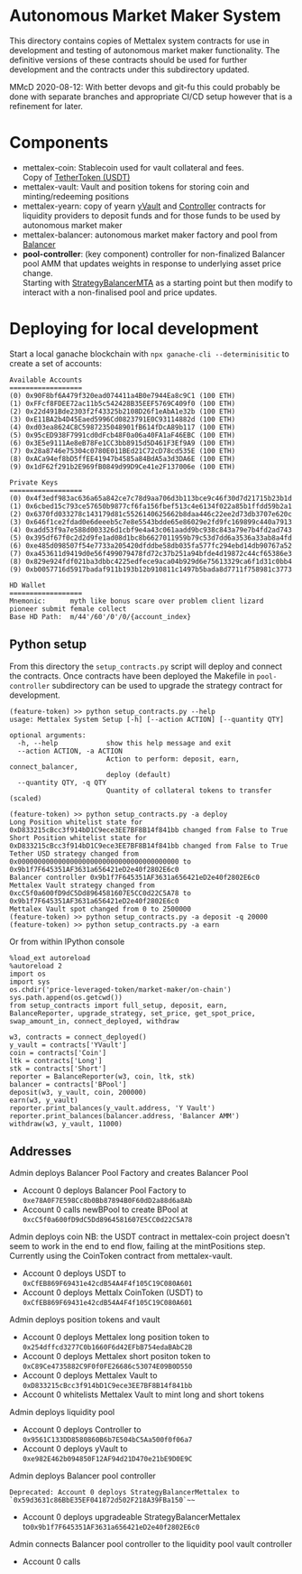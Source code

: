 # Autonomous Market Maker System
This directory contains copies of Mettalex system contracts for use in development
and testing of autonomous market maker functionality.  The definitive versions of
these contracts should be used for further development and the contracts under this
subdirectory updated.  

MMcD 2020-08-12: With better devops and git-fu this could probably be done with separate
branches and appropriate CI/CD setup however that is a refinement for later.

# Components
* mettalex-coin: Stablecoin used for vault collateral and fees.  
  Copy of [TetherToken (USDT)](https://etherscan.io/address/0xdac17f958d2ee523a2206206994597c13d831ec7#code)
* mettalex-vault: Vault and position tokens for storing coin and minting/redeeming positions 
* mettalex-yearn: copy of yearn [yVault](https://etherscan.io/address/0x5dbcf33d8c2e976c6b560249878e6f1491bca25c#code)
  and [Controller](https://etherscan.io/address/0x31317f9a5e4cc1d231bdf07755c994015a96a37c#code) contracts for liquidity providers to deposit funds and for 
  those funds to be used by autonomous market maker
* mettalex-balancer: autonomous market maker factory and pool from 
  [Balancer](https://docs.balancer.finance/smart-contracts/addresses) 
* **pool-controller**: (key component) controller for non-finalized Balancer pool AMM that 
  updates weights in response to underlying asset price change.  
  Starting with [StrategyBalancerMTA](https://etherscan.io/address/0x15f8afe8e14a91814808fb14cdf25feca4bd835a#code) as
  a starting point but then modify to interact with a non-finalised pool and price updates.


# Deploying for local development
Start a local ganache blockchain with `npx ganache-cli --determinisitic` to create
a set of accounts:

    
    Available Accounts
    ==================
    (0) 0x90F8bf6A479f320ead074411a4B0e7944Ea8c9C1 (100 ETH)
    (1) 0xFFcf8FDEE72ac11b5c542428B35EEF5769C409f0 (100 ETH)
    (2) 0x22d491Bde2303f2f43325b2108D26f1eAbA1e32b (100 ETH)
    (3) 0xE11BA2b4D45Eaed5996Cd0823791E0C93114882d (100 ETH)
    (4) 0xd03ea8624C8C5987235048901fB614fDcA89b117 (100 ETH)
    (5) 0x95cED938F7991cd0dFcb48F0a06a40FA1aF46EBC (100 ETH)
    (6) 0x3E5e9111Ae8eB78Fe1CC3bb8915d5D461F3Ef9A9 (100 ETH)
    (7) 0x28a8746e75304c0780E011BEd21C72cD78cd535E (100 ETH)
    (8) 0xACa94ef8bD5ffEE41947b4585a84BdA5a3d3DA6E (100 ETH)
    (9) 0x1dF62f291b2E969fB0849d99D9Ce41e2F137006e (100 ETH)
    
    Private Keys
    ==================
    (0) 0x4f3edf983ac636a65a842ce7c78d9aa706d3b113bce9c46f30d7d21715b23b1d
    (1) 0x6cbed15c793ce57650b9877cf6fa156fbef513c4e6134f022a85b1ffdd59b2a1
    (2) 0x6370fd033278c143179d81c5526140625662b8daa446c22ee2d73db3707e620c
    (3) 0x646f1ce2fdad0e6deeeb5c7e8e5543bdde65e86029e2fd9fc169899c440a7913
    (4) 0xadd53f9a7e588d003326d1cbf9e4a43c061aadd9bc938c843a79e7b4fd2ad743
    (5) 0x395df67f0c2d2d9fe1ad08d1bc8b6627011959b79c53d7dd6a3536a33ab8a4fd
    (6) 0xe485d098507f54e7733a205420dfddbe58db035fa577fc294ebd14db90767a52
    (7) 0xa453611d9419d0e56f499079478fd72c37b251a94bfde4d19872c44cf65386e3
    (8) 0x829e924fdf021ba3dbbc4225edfece9aca04b929d6e75613329ca6f1d31c0bb4
    (9) 0xb0057716d5917badaf911b193b12b910811c1497b5bada8d7711f758981c3773
    
    HD Wallet
    ==================
    Mnemonic:      myth like bonus scare over problem client lizard pioneer submit female collect
    Base HD Path:  m/44'/60'/0'/0/{account_index}
    

## Python setup
From this directory the `setup_contracts.py` script will deploy and connect the contracts.
Once contracts have been deployed the Makefile in `pool-controller` subdirectory
can be used to upgrade the strategy contract for development.

    (feature-token) >> python setup_contracts.py --help
    usage: Mettalex System Setup [-h] [--action ACTION] [--quantity QTY]
    
    optional arguments:
      -h, --help            show this help message and exit
      --action ACTION, -a ACTION
                            Action to perform: deposit, earn, connect_balancer,
                            deploy (default)
      --quantity QTY, -q QTY
                            Quantity of collateral tokens to transfer (scaled)

    (feature-token) >> python setup_contracts.py -a deploy
    Long Position whitelist state for 0xD833215cBcc3f914bD1C9ece3EE7BF8B14f841bb changed from False to True
    Short Position whitelist state for 0xD833215cBcc3f914bD1C9ece3EE7BF8B14f841bb changed from False to True
    Tether USD strategy changed from 0x0000000000000000000000000000000000000000 to 0x9b1f7F645351AF3631a656421eD2e40f2802E6c0
    Balancer controller 0x9b1f7F645351AF3631a656421eD2e40f2802E6c0
    Mettalex Vault strategy changed from 0xcC5f0a600fD9dC5Dd8964581607E5CC0d22C5A78 to 0x9b1f7F645351AF3631a656421eD2e40f2802E6c0
    Mettalex Vault spot changed from 0 to 2500000
    (feature-token) >> python setup_contracts.py -a deposit -q 20000
    (feature-token) >> python setup_contracts.py -a earn


Or from within IPython console

    %load_ext autoreload
    %autoreload 2
    import os
    import sys
    os.chdir('price-leveraged-token/market-maker/on-chain')
    sys.path.append(os.getcwd())
    from setup_contracts import full_setup, deposit, earn, BalanceReporter, upgrade_strategy, set_price, get_spot_price, swap_amount_in, connect_deployed, withdraw
    
    w3, contracts = connect_deployed()
    y_vault = contracts['YVault']
    coin = contracts['Coin']
    ltk = contracts['Long']
    stk = contracts['Short']
    reporter = BalanceReporter(w3, coin, ltk, stk)
    balancer = contracts['BPool']
    deposit(w3, y_vault, coin, 200000)
    earn(w3, y_vault)
    reporter.print_balances(y_vault.address, 'Y Vault')
    reporter.print_balances(balancer.address, 'Balancer AMM')
    withdraw(w3, y_vault, 11000)

## Addresses
Admin deploys Balancer Pool Factory and creates Balancer Pool
* Account 0 deploys Balancer Pool Factory to `0xe78A0F7E598Cc8b0Bb87894B0F60dD2a88d6a8Ab`
* Account 0 calls newBPool to create BPool at `0xcC5f0a600fD9dC5Dd8964581607E5CC0d22C5A78`

Admin deploys coin 
NB: the USDT contract in mettalex-coin project doesn't seem to work in the end to end flow, failing
at the mintPositions step.  Currently using the CoinToken contract from mettalex-vault.
* Account 0 deploys USDT to `0xCfEB869F69431e42cdB54A4F4f105C19C080A601`
* Account 0 deploys Mettalx CoinToken (USDT) to `0xCfEB869F69431e42cdB54A4F4f105C19C080A601`
 
Admin deploys position tokens and vault
* Account 0 deploys Mettalex long position token to `0x254dffcd3277C0b1660F6d42EFbB754edaBAbC2B`
* Account 0 deploys Mettalex short positon token to `0xC89Ce4735882C9F0f0FE26686c53074E09B0D550`
* Account 0 deploys Mettalex Vault to `0xD833215cBcc3f914bD1C9ece3EE7BF8B14f841bb`
* Account 0 whitelists Mettalex Vault to mint long and short tokens
 
Admin deploys liquidity pool
* Account 0 deploys Controller to `0x9561C133DD8580860B6b7E504bC5Aa500f0f06a7`
* Account 0 deploys yVault to `0xe982E462b094850F12AF94d21D470e21bE9D0E9C`

Admin deploys Balancer pool controller

    Deprecated: Account 0 deploys StrategyBalancerMettalex to `0x59d3631c86BbE35EF041872d502F218A39FBa150`~~
* Account 0 deploys upgradeable StrategyBalancerMettalex to`0x9b1f7F645351AF3631a656421eD2e40f2802E6c0`

Admin connects Balancer pool controller to the liquidity pool vault controller
* Account 0 calls 